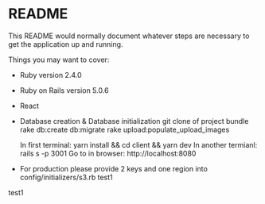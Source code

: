 # README

This README would normally document whatever steps are necessary to get the
application up and running.

Things you may want to cover:

* Ruby version
  2.4.0
* Ruby on Rails version
  5.0.6
* React

* Database creation & Database initialization
  git clone of project
  bundle
  rake db:create db:migrate 
  rake upload:populate_upload_images

  In first terminal: yarn install && cd client && yarn dev
  In another termianl: rails s -p 3001
  Go to in browser: http://localhost:8080

* For production please provide 2 keys and one region into config/initializers/s3.rb
test1

test1
